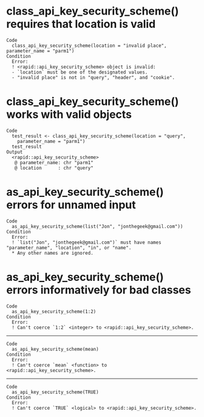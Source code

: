# class_api_key_security_scheme() requires that location is valid

    Code
      class_api_key_security_scheme(location = "invalid place", parameter_name = "parm1")
    Condition
      Error:
      ! <rapid::api_key_security_scheme> object is invalid:
      - `location` must be one of the designated values.
      - "invalid place" is not in "query", "header", and "cookie".

# class_api_key_security_scheme() works with valid objects

    Code
      test_result <- class_api_key_security_scheme(location = "query",
        parameter_name = "parm1")
      test_result
    Output
      <rapid::api_key_security_scheme>
       @ parameter_name: chr "parm1"
       @ location      : chr "query"

# as_api_key_security_scheme() errors for unnamed input

    Code
      as_api_key_security_scheme(list("Jon", "jonthegeek@gmail.com"))
    Condition
      Error:
      ! `list("Jon", "jonthegeek@gmail.com")` must have names "parameter_name", "location", "in", or "name".
      * Any other names are ignored.

# as_api_key_security_scheme() errors informatively for bad classes

    Code
      as_api_key_security_scheme(1:2)
    Condition
      Error:
      ! Can't coerce `1:2` <integer> to <rapid::api_key_security_scheme>.

---

    Code
      as_api_key_security_scheme(mean)
    Condition
      Error:
      ! Can't coerce `mean` <function> to <rapid::api_key_security_scheme>.

---

    Code
      as_api_key_security_scheme(TRUE)
    Condition
      Error:
      ! Can't coerce `TRUE` <logical> to <rapid::api_key_security_scheme>.


